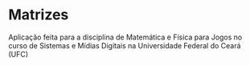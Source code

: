 # Matrizes
Aplicação feita para a disciplina de Matemática e Física para Jogos no curso de Sistemas e Mídias Digitais na Universidade Federal do Ceará (UFC)
